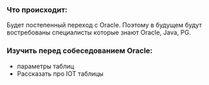### Что происходит:
Будет постепенный переход с Oracle. Поэтому в будущем будут востребованы специалисты которые знают Oracle, Java, PG.

### Изучить перед собеседованием Oracle:
  - параметры таблиц
  - Рассказать про IOT таблицы